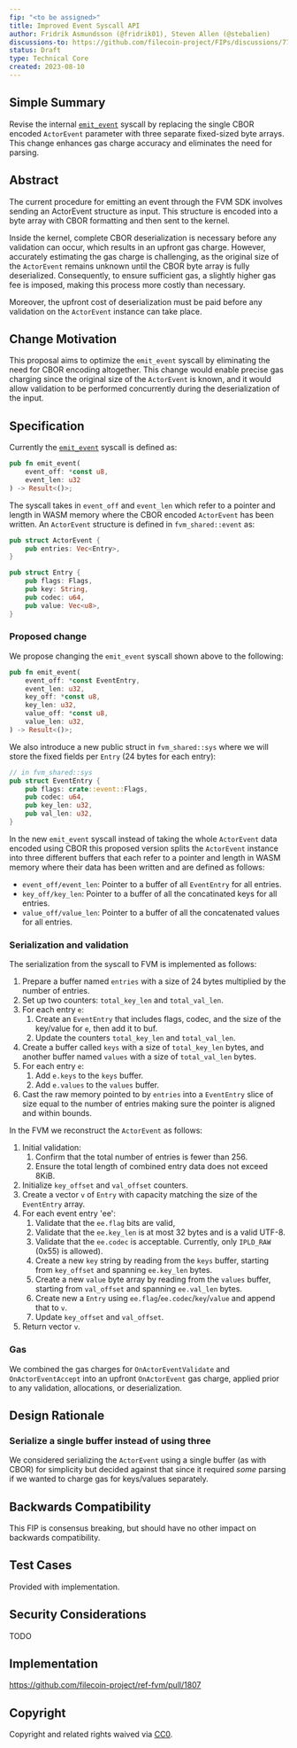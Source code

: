 ```yaml
---
fip: "<to be assigned>" 
title: Improved Event Syscall API
author: Fridrik Asmundsson (@fridrik01), Steven Allen (@stebalien)
discussions-to: https://github.com/filecoin-project/FIPs/discussions/775
status: Draft
type: Technical Core
created: 2023-08-10
---
```


## Simple Summary

Revise the internal [`emit_event`](https://docs.rs/fvm_sdk/latest/fvm_sdk/sys/event/fn.emit_event.html) syscall by replacing the single CBOR encoded `ActorEvent` parameter with three separate fixed-sized byte arrays. This change enhances gas charge accuracy and eliminates the need for parsing.

## Abstract

The current procedure for emitting an event through the FVM SDK involves sending an ActorEvent structure as input. This structure is encoded into a byte array with CBOR formatting and then sent to the kernel.

Inside the kernel, complete CBOR deserialization is necessary before any validation can occur, which results in an upfront gas charge. However, accurately estimating the gas charge is challenging, as the original size of the `ActorEvent` remains unknown until the CBOR byte array is fully deserialized. Consequently, to ensure sufficient gas, a slightly higher gas fee is imposed, making this process more costly than necessary.

Moreover, the upfront cost of deserialization must be paid before any validation on the `ActorEvent` instance can take place.

## Change Motivation

This proposal aims to optimize the `emit_event` syscall by eliminating the need for CBOR encoding altogether. This change would enable precise gas charging since the original size of the `ActorEvent` is known, and it would allow validation to be performed concurrently during the deserialization of the input.

## Specification

Currently the [`emit_event`](https://docs.rs/fvm_sdk/latest/fvm_sdk/sys/event/fn.emit_event.html) syscall is defined as: 

```rust
pub fn emit_event(
    event_off: *const u8,
    event_len: u32
) -> Result<()>;
```

The syscall takes in `event_off` and `event_len` which refer to a pointer and length in WASM memory where the CBOR encoded `ActorEvent` has been written. An `ActorEvent` structure is defined in `fvm_shared::event` as:

```rust
pub struct ActorEvent {
    pub entries: Vec<Entry>,
}

pub struct Entry {
    pub flags: Flags,
    pub key: String,
    pub codec: u64,
    pub value: Vec<u8>,
}
```
### Proposed change
We propose changing the `emit_event` syscall shown above to the following:

```rust
pub fn emit_event(
    event_off: *const EventEntry,
    event_len: u32,
    key_off: *const u8,
    key_len: u32,
    value_off: *const u8,
    value_len: u32,
) -> Result<()>;
```

We also introduce a new public struct in `fvm_shared::sys` where we will store the fixed fields per `Entry` (24 bytes for each entry):

```rust
// in fvm_shared::sys
pub struct EventEntry {
    pub flags: crate::event::Flags,
    pub codec: u64,
    pub key_len: u32,
    pub val_len: u32,
}
```

In the new `emit_event` syscall instead of taking the whole `ActorEvent` data encoded using CBOR this proposed version splits the `ActorEvent` instance into three different buffers that each refer to a pointer and length in WASM memory where their data has been written and are defined as follows:
- `event_off/event_len`: Pointer to a buffer of all `EventEntry` for all entries. 
- `key_off/key_len`: Pointer to a buffer of all the concatinated keys for all entries.
- `value_off/value_len`: Pointer to a buffer of all the concatenated values for all entries.

### Serialization and validation
The serialization from the syscall to FVM is implemented as follows:

1. Prepare a buffer named `entries` with a size of 24 bytes multiplied by the number of entries.
2. Set up two counters: `total_key_len` and `total_val_len`.
3. For each entry `e`:
    1. Create an `EventEntry` that includes flags, codec, and the size of the key/value for `e`, then add it to buf.
    2. Update the counters `total_key_len` and `total_val_len`.
4. Create a buffer called `keys` with a size of `total_key_len` bytes, and another buffer named `values` with a size of `total_val_len` bytes.
5. For each entry `e`:
    1. Add `e.keys` to the `keys` buffer.
    2. Add `e.values` to the `values` buffer.
6. Cast the raw memory pointed to by `entries` into a `EventEntry` slice of size equal to the number of entries making sure the pointer is aligned and within bounds.

In the FVM we reconstruct the `ActorEvent` as follows:

1. Initial validation:
    1. Confirm that the total number of entries is fewer than 256.
    2. Ensure the total length of combined entry data does not exceed 8KiB.
2. Initialize `key_offset` and `val_offset` counters.
3. Create a vector `v` of `Entry` with capacity matching the size of the `EventEntry` array.
4. For each event entry 'ee':
    1. Validate that the `ee.flag` bits are valid,
    2. Validate that the `ee.key_len` is at most 32 bytes and is a valid UTF-8.
    3. Validate that the `ee.codec` is acceptable. Currently, only `IPLD_RAW` (0x55) is allowed).
    4. Create a new `key` string by reading from the `keys` buffer, starting from `key_offset` and spanning `ee.key_len` bytes.
    5. Create a new `value` byte array by reading from the `values` buffer, starting from `val_offset` and spanning `ee.val_len` bytes.
    6. Create new a `Entry` using `ee.flag`/`ee.codec`/`key`/`value` and append that to `v`.
    7. Update `key_offset` and `val_offset`.
5. Return vector `v`.

### Gas

We combined the gas charges for `OnActorEventValidate` and `OnActorEventAccept` into an upfront `OnActorEvent` gas charge, applied prior to any validation, allocations, or deserialization. 

## Design Rationale 

### Serialize a single buffer instead of using three
We considered serializing the `ActorEvent` using a single buffer (as with CBOR) for simplicity but decided against that since it required _some_ parsing if we wanted to charge gas for keys/values separately.

## Backwards Compatibility

This FIP is consensus breaking, but should have no other impact on backwards compatibility.

## Test Cases

Provided with implementation. 

## Security Considerations

TODO

## Implementation

https://github.com/filecoin-project/ref-fvm/pull/1807

## Copyright

Copyright and related rights waived via [CC0](https://creativecommons.org/publicdomain/zero/1.0/).
